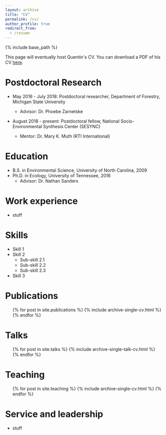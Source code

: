 ```yaml
---
layout: archive
title: "CV"
permalink: /cv/
author_profile: true
redirect_from:
  - /resume
---
```


{% include base_path %}

This page will eventually host Quentin's CV. You can download a PDF of his CV [here](https://qdread.github.io/files/qread_cv.pdf).

Postdoctoral Research
======
* May 2016 - July 2018: Postdoctoral researcher, Department of Forestry, Michigan State University
	* Advisor: Dr. Phoebe Zarnetske

* August 2018 - present: Postdoctoral fellow, National Socio-Environmental Synthesis Center (SESYNC)
	* Mentor: Dr. Mary K. Muth (RTI International)

Education
======
* B.S. in Environmental Science, University of North Carolina, 2009
* Ph.D. in Ecology, University of Tennessee, 2016
	* Advisor: Dr. Nathan Sanders

Work experience
======
* stuff
  
Skills
======
* Skill 1
* Skill 2
  * Sub-skill 2.1
  * Sub-skill 2.2
  * Sub-skill 2.3
* Skill 3

Publications
======
  <ul>{% for post in site.publications %}
    {% include archive-single-cv.html %}
  {% endfor %}</ul>
  
Talks
======
  <ul>{% for post in site.talks %}
    {% include archive-single-talk-cv.html %}
  {% endfor %}</ul>
  
Teaching
======
  <ul>{% for post in site.teaching %}
    {% include archive-single-cv.html %}
  {% endfor %}</ul>
  
Service and leadership
======
* stuff
